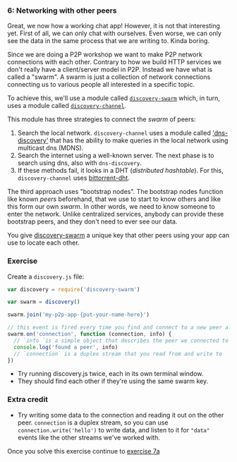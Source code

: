### 6: Networking with other peers

Great, we now how a working chat app! However, it is not that interesting yet. First of all, we can only chat with ourselves. Even worse, we can only see the data in the same process that we are writing to. Kinda boring.

Since we are doing a P2P workshop we want to make P2P network connections with each other. Contrary to how we build HTTP services we don't really have a client/server model in P2P. Instead we have what is called a "swarm". A swarm is just a collection of network connections connecting us to various people all interested in a specific topic.

To achieve this, we'll use a module called [`discovery-swarm`](https://github.com/mafintosh/discovery-swarm) which, in turn, uses a module called [`discovery-channel`](https://github.com/maxogden/discovery-channel).

This module has three strategies to connect the _swarm_ of peers:

1. Search the local network. `discovery-channel` uses a module called ['dns-discovery'](https://github.com/mafintosh/dns-discovery) that has the ability to make queries in the local network using multicast dns (MDNS).
2. Search the internet using a well-known server. The next phase is to search using dns, also with `dns-discovery`.
3. If these methods fail, it looks in a DHT (_distributed hashtable_). For this, `discovery-channel` uses [bittorrent-dht](https://github.com/webtorrent/bittorrent-dht).

The third approach uses "bootstrap nodes". The bootstrap nodes
function like known _peers_ beforehand, that we use to start to know others and
like this form our own _swarm_. In other words, we need to know someone to enter the network. Unlike centralized services, anybody can provide these bootstrap peers, and they don't need to ever see our data.

You give [discovery-swarm](https://github.com/mafintosh/discovery-swarm) a unique key that other peers using your app can use to locate each other.

### Exercise

Create a `discovery.js` file:

```js
var discovery = require('discovery-swarm')

var swarm = discovery()

swarm.join('my-p2p-app-{put-your-name-here}')

// this event is fired every time you find and connect to a new peer also on the same key
swarm.on('connection', function (connection, info) {
  // `info `is a simple object that describes the peer we connected to
  console.log('found a peer', info)
  // `connection` is a duplex stream that you read from and write to
})
```

* Try running discovery.js twice, each in its own terminal window. 
* They should find each other if they're using the same swarm key.

### Extra credit

* Try writing some data to the connection and reading it out on the other peer. `connection` is a duplex stream, so you can use `connection.write('hello')` to write data, and listen to it for `"data"` events like the other streams we've worked with.

Once you solve this exercise continue to [exercise 7a](07a.html)
